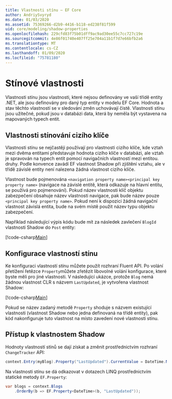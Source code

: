 ```yaml
---
title: Vlastnosti stínu – EF Core
author: AndriySvyryd
ms.date: 01/03/2020
ms.assetid: 75369266-d2b9-4416-b118-ed238f81f599
uid: core/modeling/shadow-properties
ms.openlocfilehash: 229cfd83f75b01dff9ac9ad30ee55c7cc727c19e
ms.sourcegitcommit: 4e86f01740e407ff25e704a11b1f7d7e66bfb2a6
ms.translationtype: MT
ms.contentlocale: cs-CZ
ms.lasthandoff: 01/09/2020
ms.locfileid: "75781180"
---
```

# <a name="shadow-properties"></a>Stínové vlastnosti

Vlastnosti stínu jsou vlastnosti, které nejsou definovány ve vaší třídě entity .NET, ale jsou definovány pro daný typ entity v modelu EF Core. Hodnota a stav těchto vlastností se v sledování změn uchovávají čistě. Vlastnosti stínu jsou užitečné, pokud jsou v databázi data, která by neměla být vystavena na mapovaných typech entit.

## <a name="foreign-key-shadow-properties"></a>Vlastnosti stínování cizího klíče

Vlastnosti stínu se nejčastěji používají pro vlastnosti cizího klíče, kde vztah mezi dvěma entitami představuje hodnota cizího klíče v databázi, ale vztah je spravován na typech entit pomocí navigačních vlastností mezi entitou. druhy. Podle konvence zavádí EF vlastnost Shadow při zjištění vztahu, ale v třídě závislé entity není nalezena žádná vlastnost cizího klíče.

Vlastnost bude pojmenována `<navigation property name><principal key property name>` (navigace na závislé entitě, která odkazuje na hlavní entitu, se používá pro pojmenování). Pokud název vlastnosti klíč objektu zabezpečení obsahuje název vlastnosti navigace, pak bude název pouze `<principal key property name>`. Pokud není k dispozici žádná navigační vlastnost závislá entita, bude na svém místě použit název typu objektu zabezpečení.

Například následující výpis kódu bude mít za následek zavlečení `BlogId` vlastnosti Shadow do `Post` entity:

[!code-csharp[Main](../../../samples/core/Modeling/Conventions/ShadowForeignKey.cs?name=Conventions&highlight=21-23)]

## <a name="configuring-shadow-properties"></a>Konfigurace vlastností stínu

Ke konfiguraci vlastností stínu můžete použít rozhraní Fluent API. Po volání přetížení řetězce `Property`můžete zřetězit libovolné volání konfigurace, které byste měli pro jiné vlastnosti. V následující ukázce, protože `Blog` nemá žádnou vlastnost CLR s názvem `LastUpdated`, je vytvořena vlastnost Shadow:

[!code-csharp[Main](../../../samples/core/Modeling/FluentAPI/ShadowProperty.cs?name=ShadowProperty&highlight=8)]

Pokud se název zadaný metodě `Property` shoduje s názvem existující vlastnosti (vlastnost Shadow nebo jedna definovaná na třídě entity), pak kód nakonfiguruje tuto vlastnost na místo zavedení nové vlastnosti stínu.

## <a name="accessing-shadow-properties"></a>Přístup k vlastnostem Shadow

Hodnoty vlastností stínů se dají získat a změnit prostřednictvím rozhraní `ChangeTracker` API:

``` csharp
context.Entry(myBlog).Property("LastUpdated").CurrentValue = DateTime.Now;
```

Na vlastnosti stínu se dá odkazovat v dotazech LINQ prostřednictvím statické metody `EF.Property`:

``` csharp
var blogs = context.Blogs
    .OrderBy(b => EF.Property<DateTime>(b, "LastUpdated"));
```
